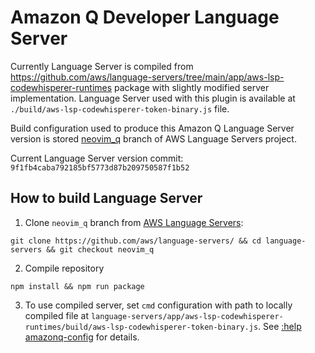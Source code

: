 # Amazon Q Developer Language Server

Currently Language Server is compiled from https://github.com/aws/language-servers/tree/main/app/aws-lsp-codewhisperer-runtimes package with slightly modified server implementation. Language Server used with this plugin is available at `./build/aws-lsp-codewhisperer-token-binary.js` file.

Build configuration used to produce this Amazon Q Language Server version is stored [neovim_q](https://github.com/aws/language-servers/blob/neovim_q/app/aws-lsp-codewhisperer-runtimes/src/token-standalone.ts) branch of AWS Language Servers project.

Current Language Server version commit: `9f1fb4caba792185bf5773d87b209750587f1b52`

## How to build Language Server

1. Clone `neovim_q` branch from [AWS Language Servers](https://github.com/aws/language-servers/):

```
git clone https://github.com/aws/language-servers/ && cd language-servers && git checkout neovim_q
```

2. Compile repository

```
npm install && npm run package
```

3. To use compiled server, set `cmd` configuration with path to locally compiled file at `language-servers/app/aws-lsp-codewhisperer-runtimes/build/aws-lsp-codewhisperer-token-binary.js`. See [:help amazonq-config](https://github.com/awslabs/amazonq.nvim/blob/main/doc/amazonq.txt#L207) for details.

